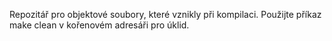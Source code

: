 Repozitář pro objektové soubory, které vznikly při kompilaci.
Použijte příkaz make clean v kořenovém adresáři pro úklid.
